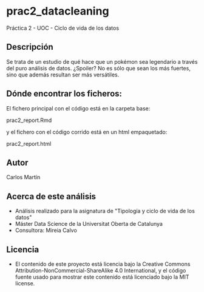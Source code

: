 # prac2_datacleaning
Práctica 2 - UOC - Ciclo de vida de los datos

## Descripción
Se trata de un estudio de qué hace que un pokémon sea legendario a través del puro análisis de datos. ¿Spoiler? No es sólo que sean los más fuertes, sino que además resultan ser más versátiles.

## Dónde encontrar los ficheros:
El fichero principal con el código está en la carpeta base:

prac2_report.Rmd

y el fichero con el código corrido está en un html empaquetado:

prac2_report.html

## Autor
Carlos Martín

## Acerca de este análisis
* Análisis realizado para la asignatura de "Tipología y ciclo de vida de los datos" 
* Máster Data Science de la Universitat Oberta de Catalunya
* Consultora: Mireia Calvo

## Licencia
* El contenido de este proyecto está licencia bajo la Creative Commons Attribution-NonCommercial-ShareAlike 4.0 International, y el código fuente usado para mostrar este contenido está licenciado bajo la MIT license.
